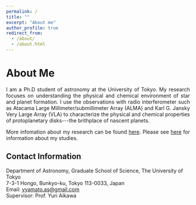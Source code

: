 ```yaml
---
permalink: /
title: ""
excerpt: "About me"
author_profile: true
redirect_from: 
  - /about/
  - /about.html
---
```



# About Me
<div style="text-align: justify">I am a Ph.D student of astronomy at the University of Tokyo. My research focuses on understanding the physical and chemical environment of star and planet formation. 
<!-- This exploration helps us uncover the origins of our solar system and, ultimately, our own beginnings.  -->
<!-- Specifically, I study protoplanetary disks using radio observations of various molecules, including complex organics.  -->
I use the observations with radio interferometer such as Atacama Large Millimeter/submillimeter Array (ALMA) and Karl G. Jansky Very Large Array (VLA) to characterize the physical and chemical properties of protoplanetary disks---the brithplace of nascent planets. 

More infomation about my research can be found <a href="https://yyamato-as.github.io/website/research">here</a>. Please see <a href="https://yyamato-as.github.io/website/publications">here</a> for information about my studies.</div>



<!-- I am currently involved in extensive international collaborations, including several ALMA Large Programs, as well as leading smaller collaborations. More infomation about my research can be found <a href="https://yyamato-as.github.io/website/research">here</a>. Please see <a href="https://yyamato-as.github.io/website/publications">here</a> for information about my papers.</div> -->

Contact Information
------
Department of Astronomy, Graduate School of Science, The University of Tokyo  
7-3-1 Hongo, Bunkyo-ku, Tokyo 113-0033, Japan  
Email: <a href="mailto:yyamato.as@gmail.com">yyamato.as@gmail.com</a>  
Supervisor: Prof. Yuri Aikawa




